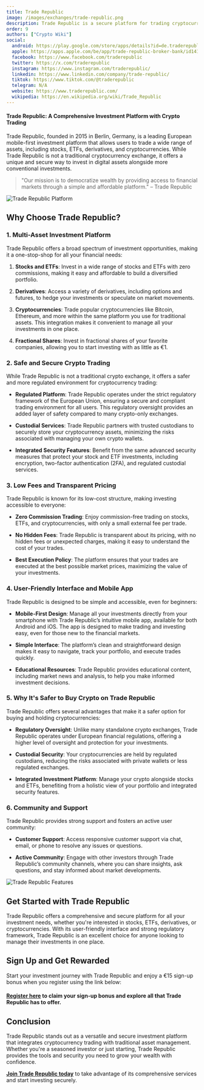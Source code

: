 ```yaml
---
title: Trade Republic
image: /images/exchanges/trade-republic.png
description: Trade Republic is a secure platform for trading cryptocurrencies, stocks and ETFs.
order: 9
authors: ["Crypto Wiki"]
social:
  android: https://play.google.com/store/apps/details?id=de.traderepublic.app
  apple: https://apps.apple.com/be/app/trade-republic-broker-bank/id1410703839
  facebook: https://www.facebook.com/traderepublic
  twitter: https://x.com/traderepublic
  instagram: https://www.instagram.com/traderepublic/
  linkedin: https://www.linkedin.com/company/trade-republic/
  tiktok: https://www.tiktok.com/@traderepublic
  telegram: N/A
  website: https://www.traderepublic.com/
  wikipedia: https://en.wikipedia.org/wiki/Trade_Republic
---
```


#### Trade Republic: A Comprehensive Investment Platform with Crypto Trading

Trade Republic, founded in 2015 in Berlin, Germany, is a leading European mobile-first investment platform that allows users to trade a wide range of assets, including stocks, ETFs, derivatives, and cryptocurrencies. While Trade Republic is not a traditional cryptocurrency exchange, it offers a unique and secure way to invest in digital assets alongside more conventional investments.

> "Our mission is to democratize wealth by providing access to financial markets through a simple and affordable platform." – Trade Republic

![Trade Republic Platform](/images/exchanges/trade-republic.png)

## Why Choose Trade Republic?

### 1. Multi-Asset Investment Platform

Trade Republic offers a broad spectrum of investment opportunities, making it a one-stop-shop for all your financial needs:

1. **Stocks and ETFs**: Invest in a wide range of stocks and ETFs with zero commissions, making it easy and affordable to build a diversified portfolio.

2. **Derivatives**: Access a variety of derivatives, including options and futures, to hedge your investments or speculate on market movements.

3. **Cryptocurrencies**: Trade popular cryptocurrencies like Bitcoin, Ethereum, and more within the same platform you use for traditional assets. This integration makes it convenient to manage all your investments in one place.

4. **Fractional Shares**: Invest in fractional shares of your favorite companies, allowing you to start investing with as little as €1.

### 2. Safe and Secure Crypto Trading

While Trade Republic is not a traditional crypto exchange, it offers a safer and more regulated environment for cryptocurrency trading:

- **Regulated Platform**: Trade Republic operates under the strict regulatory framework of the European Union, ensuring a secure and compliant trading environment for all users. This regulatory oversight provides an added layer of safety compared to many crypto-only exchanges.

- **Custodial Services**: Trade Republic partners with trusted custodians to securely store your cryptocurrency assets, minimizing the risks associated with managing your own crypto wallets.

- **Integrated Security Features**: Benefit from the same advanced security measures that protect your stock and ETF investments, including encryption, two-factor authentication (2FA), and regulated custodial services.

### 3. Low Fees and Transparent Pricing

Trade Republic is known for its low-cost structure, making investing accessible to everyone:

- **Zero Commission Trading**: Enjoy commission-free trading on stocks, ETFs, and cryptocurrencies, with only a small external fee per trade.

- **No Hidden Fees**: Trade Republic is transparent about its pricing, with no hidden fees or unexpected charges, making it easy to understand the cost of your trades.

- **Best Execution Policy**: The platform ensures that your trades are executed at the best possible market prices, maximizing the value of your investments.

### 4. User-Friendly Interface and Mobile App

Trade Republic is designed to be simple and accessible, even for beginners:

- **Mobile-First Design**: Manage all your investments directly from your smartphone with Trade Republic’s intuitive mobile app, available for both Android and iOS. The app is designed to make trading and investing easy, even for those new to the financial markets.

- **Simple Interface**: The platform’s clean and straightforward design makes it easy to navigate, track your portfolio, and execute trades quickly.

- **Educational Resources**: Trade Republic provides educational content, including market news and analysis, to help you make informed investment decisions.

### 5. Why It's Safer to Buy Crypto on Trade Republic

Trade Republic offers several advantages that make it a safer option for buying and holding cryptocurrencies:

- **Regulatory Oversight**: Unlike many standalone crypto exchanges, Trade Republic operates under European financial regulations, offering a higher level of oversight and protection for your investments.

- **Custodial Security**: Your cryptocurrencies are held by regulated custodians, reducing the risks associated with private wallets or less regulated exchanges.

- **Integrated Investment Platform**: Manage your crypto alongside stocks and ETFs, benefiting from a holistic view of your portfolio and integrated security features.

### 6. Community and Support

Trade Republic provides strong support and fosters an active user community:

- **Customer Support**: Access responsive customer support via chat, email, or phone to resolve any issues or questions.

- **Active Community**: Engage with other investors through Trade Republic’s community channels, where you can share insights, ask questions, and stay informed about market developments.

![Trade Republic Features](/images/posts/trade-republic-app.jpg)

## Get Started with Trade Republic

Trade Republic offers a comprehensive and secure platform for all your investment needs, whether you're interested in stocks, ETFs, derivatives, or cryptocurrencies. With its user-friendly interface and strong regulatory framework, Trade Republic is an excellent choice for anyone looking to manage their investments in one place.

## Sign Up and Get Rewarded

Start your investment journey with Trade Republic and enjoy a €15 sign-up bonus when you register using the link below:

#### **[Register here](https://refnocode.trade.re/sn8446n5) to claim your sign-up bonus and explore all that Trade Republic has to offer.**

## Conclusion

Trade Republic stands out as a versatile and secure investment platform that integrates cryptocurrency trading with traditional asset management. Whether you're a seasoned investor or just starting, Trade Republic provides the tools and security you need to grow your wealth with confidence.

**[Join Trade Republic today](https://refnocode.trade.re/sn8446n5)** to take advantage of its comprehensive services and start investing securely.
